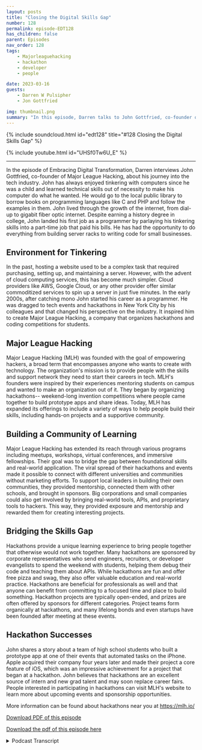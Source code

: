```yaml
---
layout: posts
title: "Closing the Digital Skills Gap"
number: 128
permalink: episode-EDT128
has_children: false
parent: Episodes
nav_order: 128
tags:
    - Majorleaguehacking
    - hackathon
    - developer
    - people

date: 2023-03-16
guests:
    - Darren W Pulsipher
    - Jon Gottfried

img: thumbnail.png
summary: "In this episode, Darren talks to John Gottfried, co-founder of Major League hacking, about closing the digital skills gap through practical collaborative work using hackathons."
---
```


{% include soundcloud.html id="edt128" title="#128 Closing the Digital Skills Gap" %}

{% include youtube.html id="UHSf0Tw6U_E" %}

---

In the episode of Embracing Digital Transformation, Darren interviews John Gottfried, co-founder of Major League Hacking,  about his journey into the tech industry. John has always enjoyed tinkering with computers since he was a child and learned technical skills out of necessity to make his computer do what he wanted. He would go to the local public library to borrow books on programming languages like C and PHP and follow the examples in them. John lived through the growth of the internet, from dial-up to gigabit fiber optic internet. Despite earning a history degree in college, John landed his first job as a programmer by parlaying his tinkering skills into a part-time job that paid his bills. He has had the opportunity to do everything from building server racks to writing code for small businesses.

## Environment for Tinkering

In the past, hosting a website used to be a complex task that required purchasing, setting up, and maintaining a server. However, with the advent of cloud computing services, this has become much simpler. Cloud providers like AWS, Google Cloud, or any other provider offer similar commoditized services to spin up a server in just five minutes. In the early 2000s, after catching mono John started his career as a programmer. He was dragged to tech events and hackathons in New York City by his colleagues and that changed his perspective on the industry. It inspired him to create Major League Hacking, a company that organizes hackathons and coding competitions for students.

## Major League Hacking

Major League Hacking (MLH) was founded with the goal of empowering hackers, a broad term that encompasses anyone who wants to create with technology. The organization's mission is to provide people with the skills and support network they need to start their careers in tech. MLH's founders were inspired by their experiences mentoring students on campus and wanted to make an organization out of it. They began by organizing hackathons-- weekend-long invention competitions where people came together to build prototype apps and share ideas. Today, MLH has expanded its offerings to include a variety of ways to help people build their skills, including hands-on projects and a supportive community.

## Building a Community of Learning

Major League Hacking has extended its reach through various programs including meetups, workshops, virtual conferences, and immersive fellowships. Their goal was to bridge the gap between foundational skills and real-world application. The viral spread of their hackathons and events made it possible to connect with different universities and communities without marketing efforts. To support local leaders in building their own communities, they provided mentorship, connected them with other schools, and brought in sponsors. Big corporations and small companies could also get involved by bringing real-world tools, APIs, and proprietary tools to hackers. This way, they provided exposure and mentorship and rewarded them for creating interesting projects.

## Bridging the Skills Gap

Hackathons provide a unique learning experience to bring people together that otherwise would not work together. Many hackathons are sponsored by corporate representatives who send engineers, recruiters, or developer evangelists to spend the weekend with students, helping them debug their code and teaching them about APIs. While hackathons are fun and offer free pizza and swag, they also offer valuable education and real-world practice. Hackathons are beneficial for professionals as well and that anyone can benefit from committing to a focused time and place to build something. Hackathon projects are typically open-ended, and prizes are often offered by sponsors for different categories. Project teams form organically at hackathons, and many lifelong bonds and even startups have been founded after meeting at these events.

## Hackathon Successes

John shares a story about a team of high school students who built a prototype app at one of their events that automated tasks on the iPhone. Apple acquired their company four years later and made their project a core feature of iOS, which was an impressive achievement for a project that began at a hackathon. John believes that hackathons are an excellent source of intern and new grad talent and may soon replace career fairs. People interested in participating in hackathons can visit MLH's website to learn more about upcoming events and sponsorship opportunities.

More information can be found about hackathons near you at https://mlh.io/

[Download PDF of this episode](./episode.pdf)

<a href="https://www.embracingdigital.org/episodes/edt-128/episode.pdf" target="_blank">Download the pdf of this episode here</a>

<details>
<summary> Podcast Transcript </summary>

<p>﻿1</p>
<p>John, welcome to the show.</p>
<p>Thanks for having me, Darren.</p>
<p>I'm really excited.</p>
<p>Hey, when we first talked andwe only talked briefly because I didn'twant to go too farbecause I wanted my one of mylisteners to hear because, well,you guys are setting up super, super cool.</p>
<p>But before you even get there,you got to tell me how you got started.</p>
<p>Give me your backgroundbecause it's an unusual journey.</p>
<p>Yeah, you know, it's funny.</p>
<p>I had a zig zag path to where I am now.</p>
<p>I, you know, was always one of those kidstinkering with computers and,you know, the generation I'm from.</p>
<p>I started out withdial up Internet and floppy disks,and so slightly beforethe Internet was ubiquitous everywhere.</p>
<p>But I was hooked from the beginning and</p>
<p>I wanted to do interesting things.</p>
<p>And the only way to do it at that point intime was to learn some technical skills.</p>
<p>Right.</p>
<p>There was really no other wayto make the computer do what I wanted.</p>
<p>And so I just did it out of necessity.</p>
<p>I didn't really understand thatas a career path.</p>
<p>I didn't really think of itas a particular pursuit.</p>
<p>It was just what I needed to doto enjoy playing with my computer.</p>
<p>All right.</p>
<p>So how did you do that back then?</p>
<p>Becauseyou can't just go to the Internetwhen the Internet wasn't really there.</p>
<p>So and this may be hardfor some of the younger listeners.</p>
<p>What did you do to build upyour skills gap at that time?</p>
<p>So I would go tothe local public libraryand check out a book.</p>
<p>At that point, it was</p>
<p>I was learning Cand then eventually learned PHP,and a lot of the timesthe books would have a floppy diskor a CD in the back with a compileror interpreter on it.</p>
<p>And I would just follow the examplesin the book and see where that got me.</p>
<p>Well, I think that's howthat's how I learned to.</p>
<p>Yeah, same thing, right?</p>
<p>I'd go get a book at the library,or if I really wanted the book really bad,</p>
<p>I'd spend my lawnmower money for it.</p>
<p>Yep. Right.</p>
<p>And then start tinkeringand following the examples.</p>
<p>I mean, I always said there's onlyone program ever written in the world.</p>
<p>Hello, World.</p>
<p>Yeah, basically, everything else isjust an adaptation to Hello World.</p>
<p>Isn't that right?</p>
<p>Pretty much, yeah. And, you know, I.</p>
<p>It's funny, like, Ikind of, like,lived through the growth of the internet.</p>
<p>Like, I remember very distinctly,you know, when we got DSLand then when we got cable Internet,and then when we got, you know, fiberoptic and like, you know, from the time</p>
<p>I started with computers to the time</p>
<p>I basically got to college,like in that sort of 20 year timeframe,we went from nothing to fiber optic,you know, gigabit Internet.</p>
<p>And so it's pretty cool, like, toto live through that.</p>
<p>And I always like tell, you know, alot of the students that we work with thatmaybe I was like the last generationto grow up without the Internet.</p>
<p>Yeah. Yeah.</p>
<p>You absolutely probably.</p>
<p>All right. So that's how.</p>
<p>So you tinker pretty young, then?</p>
<p>Yeah. Yeah, pretty young. And</p>
<p>I didn'teven really pursue computer science as.</p>
<p>As a pursuit in college.</p>
<p>Like, I got a history degree.</p>
<p>And so I kept tinkeringand eventually was able to sort of, like,parlaymy tinkering skills into a part time jobthat paid, you know, my billswhen I was in college.</p>
<p>And and that was how I got into tech.</p>
<p>Then there's kind of a funny storyabout how I got my first job, but like,that was how I first got employedas a programmer, a bad programmer.</p>
<p>Well, you're</p>
<p>I used to say during the 1990s</p>
<p>I was in Silicon Valley during the dotcom boom,if you had a pulse and you could type,you were a programmerbecause they were in such short,short supply.</p>
<p>Yeah, that yeah, there were tonsof history majors that were programing.</p>
<p>BHP and back office stuff and yeah,</p>
<p>I was like wow, because I just wentto four years of university and, you know,and learned how to program.</p>
<p>I thought, well, that's a wholenother story.</p>
<p>I mean, the cool thing about itwas that youkind of got to do everythinglike soup to nuts.</p>
<p>Like I was, yeah,</p>
<p>I was building the server rack in the backand then also writing the codethat ran on it,you know,because a lot of thesewere small businesses and they weren't,at least for me, like they didn'thave software engineering teamsand IT teams, it was like meand maybe someone else at that.</p>
<p>Those are the fun times, right?</p>
<p>So it was a lot of fun.</p>
<p>I definitely remember itvery fondly, though.</p>
<p>You know, it's it's</p>
<p>I can certainly accomplish more now.</p>
<p>Yeah. So how has that changed?</p>
<p>How do you think that's changed now?</p>
<p>Do you are therestill some of those small back office?</p>
<p>I need I need a guy to rack and stackor has a cloudcompletely just consumed all that. Sothose jobs still exist?</p>
<p>Actually,</p>
<p>I think they'll always exist, Butdevelopers are able to get up to speedmuch more quicklyand build much more complex applicationsat the get go.</p>
<p>Right.</p>
<p>Like, you know, I verylike I rememberall this frustration of like,how do I even find somewhere to host my HPwebsite without running a full server?</p>
<p>You know, like that is so true. Yeah.</p>
<p>And now it's like you go to a WRC,you go to Google Cloud,you go to literally like any providerout there, and they all sell effectively,like the same service.</p>
<p>It's almost been commoditizedin a lot of waysand you just spin up a serverand you're ready to go 5 minutes later.</p>
<p>Yeah, yeah. Before you used to have to.</p>
<p>Is there an old box somewhere</p>
<p>I can hook up or do I have to go buy one?</p>
<p>Yeah, Yeah.</p>
<p>I don't want to spend the whole timelike, reminiscing, but like, I, my dadused to take me to these things calledcomputer shows, right where it was new.</p>
<p>AG In real life,you know, like you walk aroundand there's the motherboard standand there's the memory stand.</p>
<p>Yeah.</p>
<p>And there's like, you know, whatever.</p>
<p>And that was how I builtmy first handful of computers.</p>
<p>And it was fun.</p>
<p>I mean, it's kind of nicenot to have to do that now,but it was definitely a cool experienceand a great learning experience.</p>
<p>All right.</p>
<p>So all of this background that you have,</p>
<p>Yeah.</p>
<p>How did you get to where you'rea co-founder of Major League Hacking?</p>
<p>Explain.</p>
<p>Explain that.</p>
<p>Sure.</p>
<p>Are you picking up that background noise?</p>
<p>No, not at all.</p>
<p>Sorry.</p>
<p>There was like a loudmotorcycle in the background.</p>
<p>So this is kind ofthe weird, funny part of the storyof how my careeractually started in college.</p>
<p>Like many people, I call it mono,which is typically not life threatening,but really not fun,you know, sickness to have.</p>
<p>And I took a semester offand I went back to suburban</p>
<p>New York where I, you know,my parents were all my friends were gone.</p>
<p>I had nothing to do.</p>
<p>And once I was feeling better,</p>
<p>I was bored out of my freaking mind. So</p>
<p>I went on Craigslist and started applyingfor programing jobs to fill the time.</p>
<p>And it just so happenedthat there was a EdTech startup in Nyack,</p>
<p>New York, which is like, it's probablythe only startup in like a 50 mile radius.</p>
<p>And they for some reasoninterviewed me off of Craigslistand hired me for apart time programing job. Andit was like this veryscrappy kind of cool little operation.</p>
<p>But there were a few peoplethere who were starting to get involvedwith this, like nascent</p>
<p>New York City tech scenethat was springing up around the time.</p>
<p>And we're talking like early 2000s.</p>
<p>And they dragged me to these, like meetupsand hackathonsthat were going on in the city.</p>
<p>And I honestly,</p>
<p>I wasn't that interested at the beginning,but after I went, itblew my mind and set me on this.</p>
<p>Like course,that is very directly related to thoselike first experiences</p>
<p>I had in the New York tech community.</p>
<p>So you think it all came fromfrom that then?</p>
<p>Yeah.</p>
<p>If I hadn't caught mono, I'd probably bea history teacher right now. Oh,well, we're glad you got mono then.</p>
<p>Right.</p>
<p>But there's a lot of students that areprobably missing out on a great teacher,as what I would say.</p>
<p>Perhaps.</p>
<p>How did how did Major Leaguehacking form them?</p>
<p>Yeah. Sogoing to those tech eventslike complete</p>
<p>Li changed my perspective of the industry.</p>
<p>Part of why I actually went into historyinstead of computerscience is I really wanted to workwith people writing.</p>
<p>Like I cared a lot about helping peopleand teaching people and mentoring andlike all of these things that I perceivedto not really be part of a tech career.</p>
<p>I think I perceived that incorrectly,but that was my perception at the time,was that going into techwas like the movie office spacewhere you kind of sat in a cubicleand like filled out reports.</p>
<p>That's there's a lot to that, by the way,sometimes.</p>
<p>Yeah.</p>
<p>But, you know,when I went to these community eventsand one of the first events I ever wentto was this hackathon called Music</p>
<p>Hack Day.</p>
<p>It was such alike organicand interesting group of people.</p>
<p>Like you had tinkerers, you had musicians,you had hardcore computer scientists,you had all of these different typesgatheringtogether, just like build cool stuff.</p>
<p>And everyone was helping each other.</p>
<p>Everyone was really supportive.</p>
<p>It was incredibly collaborative.</p>
<p>You know,you demoed your half working projectat the end and everyone applauded and likethat just totally blew my mind.</p>
<p>And, you know, after that I was like,wow, Like maybe this is something</p>
<p>I want to do more of.</p>
<p>And so I started goingto, you know, meet ups and hackathonsand all these different tech eventsbasically every, every week.</p>
<p>And eventually someone kind of noticedthat I was super engagedand helping out a lot and recruited mefor a developer evangelist joband you know, from there, you know,in retrospect, it makes a lot of sense.</p>
<p>I ended up doing MLH,but like getting there was this veryconvoluted,convoluted. Yeah, yeah. Oh, very cool.</p>
<p>All right.</p>
<p>So explain to me, I mean, we call itwe call this up.</p>
<p>So closing the skills gap. Yeah. Sowhat do youguys do and how does that help close this?</p>
<p>Because there is a huge skillsgap out there.</p>
<p>We talked earlier a little bit.</p>
<p>There's a big one in cybersecurity.</p>
<p>There's absolutely one in A.I. right now.</p>
<p>And and other areaskeep popping up where we've got skillsgaps that we need to do.</p>
<p>So is that why youit sounds like you didn't start thisbecause of the skills gap you startedbecause you like to be a mentor?</p>
<p>I That's what I heard. Yeah.</p>
<p>Do you like teaching?</p>
<p>You like being out thereand helping peoplerealize maybe their dreams?</p>
<p>Yeah.</p>
<p>I mean, the skills gap is aa way of abstracting awaythe, like, really personal problemwe were solving, you know, myselfand my co-founder Swift, Like,that'sexactly how we wanted to be mentors.</p>
<p>We wanted to help people likeand as developer evangelists.</p>
<p>That was a big part of our job.</p>
<p>For me,you know, I started workingwith a lot of these student communitieson campus, you know, going in to speakto two classes of studentshelping out at their hackathons.</p>
<p>And it was kind of inspiring, right?</p>
<p>Like it was very muchthe thing that I wished I hadwhen I was in school,but it didn't quite exist yet.</p>
<p>And so when we put our jobs to start MLHlike, it was very much leaninginto that thing that we were already doingand trying to make,you know, organization out of it.</p>
<p>What we do at MLH,obviously is a little bit differentthan what it looked likewhen we started ten years ago.</p>
<p>So Major League Hacking isa mission driven organization.</p>
<p>First, like, it's important to understandthat because it guides everything we do,we're actually structured as a B Corp,which is a modelthat is gaining a lot of prominence,but maybe not everyone's heard of.</p>
<p>It's also known as a public Benefit Corp.</p>
<p>It is a for profit company with a missionthat the board and shareholdershave to hold them to.</p>
<p>Our mission is to empower hackers.</p>
<p>Now wait, when yousay hackers is different kinds of hackers.</p>
<p>Yeah, right.</p>
<p>These are not cyber securityhackers, are they?</p>
<p>These are like code developer guys, right?</p>
<p>That's the kind of hacker.</p>
<p>Or are you talking both?</p>
<p>Hacker is an intentionally broad term.</p>
<p>Okay. Right.</p>
<p>To us, it means anyone who wants to createwith technology,we see people at our eventswriting code, frontend developers,backend developers, hardware developers,cybersecurity folks,you know, like multimedia artists,like you see at allsorts of intentionally broad term.</p>
<p>And it is a little bit jargony, right?</p>
<p>Like I think if you asked my grandpawhat a hacker is like, he'dprobably have a very particular like imagecome to mind of like someonetrying to steal his credit card.</p>
<p>Yes, that's kind of what do mean, right?</p>
<p>Like we mean tinkerers and hackersand the,you know, hack the world,hack the planet Sense.</p>
<p>Not that they're hacking into things.</p>
<p>It sounds gotcha.</p>
<p>But you knowwhat we do to empower those hackers isis pretty broad at this point.</p>
<p>So we look at everything through the lensof how do we actually get peoplethe skills and support networkthey need to start their career.</p>
<p>And, you know, that happens in a in ain a lot of different ways.</p>
<p>Hackathons are what we've been knownfor the longest,you know, weekend long inventioncompetitionswhere people come togetherto build prototype apps, have crazy ideaslike they're incredibly popular on collegecampuses.</p>
<p>And, you know, we do about 300 a yearin different schools.</p>
<p>Those events are attended by around</p>
<p>So it's becomea pretty big phenomenon on campus.</p>
<p>But that's really one of the main wayswe help people buildtheir skills is through hands on projects,and that's extendedinto a multitude of different programslike meetups, workshops,virtual conferences, immersive,you know, 12 week fellowships.</p>
<p>But they all revolve around this idea ofhow do you take someonewho has some like foundational interestor skills and then bridge the gap to</p>
<p>I can actually work on thisin the real world and be effective.</p>
<p>So that's really interesting.</p>
<p>Campuses obviously are a primary target.</p>
<p>Do you work really closelywith the individual campuses or theiror do you work closelywith like Atripla or ECM or anything?</p>
<p>I mean, how do you have such a broadyou know, because you said 300.</p>
<p>You're not doing one every day.</p>
<p>You're doing several every week. Yep.</p>
<p>So how do you build that connectionwith universities?</p>
<p>So hacker communitieshave a little bit of a viralspread to them.</p>
<p>What typically happens isall of our hackathonsand many of our other eventsare intercollegiate, so anyone can attendeven nontraditional students, right?</p>
<p>We have a lot of folks from boot campsgoing to events these days.</p>
<p>So what happens is your friend dragsyou to an eventand you have a life changing experienceand you go home and you're like, Oh, wow,</p>
<p>I want to bring that to my school to.</p>
<p>And so that's basicallyhow all ten models are so viral.</p>
<p>It's the funny thing.</p>
<p>It's like we've basically never donemarketing.</p>
<p>Like it's just not something we've touchedand it's all happened by word of mouth.</p>
<p>Wow. That's well,that kind of goes into the wholesocial scene of hackers anyway, right?</p>
<p>It does.</p>
<p>It's incredibly collaborative.</p>
<p>It's incredibly like connected.</p>
<p>And I you know,everyone, I think, has it has a similarreaction to I did where they</p>
<p>I go to these events and communitiesand they're like, this is amazing.</p>
<p>Like this is something I want.</p>
<p>And so they figure outhow to make it happen, right?</p>
<p>And it looks slightly differentevery every school and every community.</p>
<p>But they all kind of share that same like,you know, underlying cultural valueof trying to create cool stuff and learn.</p>
<p>So. So what do you guys actuallythen provide?</p>
<p>And let's say that, hey,</p>
<p>I want to do this at my school,or it doesn't evenhave to be a school, does it?</p>
<p>It doesn't have to be a school.</p>
<p>I could do it in</p>
<p>I could do it in Folsom, California.</p>
<p>We're going to have a hackathonin Folsom, California.</p>
<p>Yeah.</p>
<p>And there's actually a number of eventsthat are like off campus.</p>
<p>But for local students. Sowe provide a lot of the, like,mentorshipgetting back to that and connective tissuebetween all these communities, right?</p>
<p>Because they might all existas these isolated groups,we help bridge them together.</p>
<p>So we work with every locallike chapter leader and organizerto help them learn how to put on an eventfor the first time or learnhow to build a thriving community.</p>
<p>We connect them to peopleat other schools.</p>
<p>We help them bring students infrom many different campuses.</p>
<p>We bring in sponsors that helppay for pizza at their events, right?</p>
<p>There's all of these different thingsthat are basically enablementof local leadersto build their own communitiesthat, you know, sharesimilar values and culture,but all have their own flavor as well.</p>
<p>Now that that's super cool. All right.</p>
<p>So I love I love the idea of building thecommunity, getting all that.</p>
<p>How does someonelike a big corporationor even a small company,how do how do they get plugged in eithermaybe send even some of their employeesto enjoy that commentary?</p>
<p>But also how how are we mighthow might somehow injecting.</p>
<p>Hey, I would love if the hacking communityhelped figure out this type of problem.</p>
<p>Is that possible?</p>
<p>And then also of course, I want to hiresome of these people, right?</p>
<p>Yeah.</p>
<p>This is kind of where we get to the wholedigital skills gap.</p>
<p>Right? Right.</p>
<p>So even the best computer sciencecurriculums in the worldare probably not using the same toolsthat companies use on a day to daybasis and put out.</p>
<p>No, absolutely not. Yeah, yeah, yeah.</p>
<p>They're teachingfoundational concepts, right?</p>
<p>But it'sstill really importantthat you touch those real world tools.</p>
<p>So where companies come inis a lot of the time they are the onesbringing the tools to the hackers.</p>
<p>These could be tools that are open source,like a react or a pythonor something like that.</p>
<p>They could be APIs and proprietary tools.</p>
<p>Either way, you're giving someone exposureto a piece of technologythat they perhapsnever would have otherwise encountered.</p>
<p>And then you're able to also, like,reward them for doing somethinginteresting with the technology,with things like prizes for projectsand also mentoring them directly on,you know, stumbling blocksand how to make the most of it.</p>
<p>And so a lot of the events like doingdo have corporate reps,like people will sponsor these events,maybe send a couple of engineers,maybe you send a recruiteror maybe you send a developer evangelist,but they spend the weekendwith the students, likedebugging their code at night and talkingabout how cool their APIs and,you know, giving out swag.</p>
<p>And it's honestly a huge partof what makes these these eventsso exciting and successful.</p>
<p>Like, I was talking to someone earlierand I was talking abouthow like hackathons are almost like a baitand switch learning initiative.</p>
<p>Yeah,yeah.</p>
<p>Like if you go in and you're like,</p>
<p>I want to have a fun weekendwith my friends and get free pizzaand swag and like, meet some companiesand you leave and you're like, Oh wow.</p>
<p>Like I learned a lot from doing that.</p>
<p>Like you're not going into get a certification or take a courseyou're going in to just like,have fun and build something cool.</p>
<p>But the process is incredibly education.</p>
<p>Oh yeah, absolutely.</p>
<p>I have a boatload of kids.</p>
<p>I have ten kids andhow many are.</p>
<p>So you can all go to hackathons now?</p>
<p>They have they havesome of them have been to hackathons.</p>
<p>Three of them are in the i.t.</p>
<p>Three My boys are in the space andone of my daughters is in the IT space.</p>
<p>And it's interesting, I cantell you which ones are good programmersand I'm not going to say that virtuallyand, but they've had a lot of funat the hackathons.</p>
<p>Yeah they absolutely have.</p>
<p>And it's interesting thatbecause they told me I learned morein a weekend hackathon on whatit's like to work in the real worldbecause three well,all four of those are in the real worldnow working and they're going,</p>
<p>I understand the rules and there's processand things like thatthat you go through.</p>
<p>But the one thing they've all said,especially with COVID hitting,</p>
<p>I miss the collaboration.</p>
<p>Yeah.</p>
<p>So I'm almost thinkingmaybe there needs to be like a hackathonfor, you know, as professionalsand that should be fine, right?</p>
<p>We can go to hackathons, too, right?</p>
<p>That's not a problem. Yeah, absolutely.</p>
<p>It's funny, like student hackathonshave definitely become the norm.</p>
<p>When I was startingout and going to those events in New York,most of the events were professionals.</p>
<p>Like I was actuallyone of the few students there,but it came kind of full 180and now it's mostly students.</p>
<p>I think hackathons are valuable regardlessof someone's stage of their careerlike that.</p>
<p>The underlying concept,if you really distill it down, is likeyou're committing to a focused timeand place to build somethingand that something could be a robot,it could be a website,it could be a mobile app,it could just be like, Hey,like I want to play around withlike the GPT API and see what it does.</p>
<p>Yeah, it doesn't really matter,but like actually having the focused timeand space and people around you doingthe same thing creates this like reallylike unique environment.</p>
<p>Who comes up with the project? Are theythe sponsors?</p>
<p>Do you guys have like a catalog of Hey,here's, here's a whole bunch of thingsthat you guys can do it your catalogto the chapter leader or the chapter?</p>
<p>Yeah, you call themchapter leaders, right?</p>
<p>Yeah, I mean, we call them organizers,we call them translators.</p>
<p>They're all the same thing. Butso the projects areincredibly open endedwhen you go to a hackathon,typically the sponsors are offering prizesfor different things.</p>
<p>It could bemaybe the best project that uses their APIor the best projectthat, you know, is focused on social good.</p>
<p>They could be broad categories,they could be technology specific.</p>
<p>It really depends what the companyis trying to accomplish.</p>
<p>But that's a bigpart of these events is prizes.</p>
<p>No one's required to use any of those.</p>
<p>It's certainly a nice incentive, butpeople can really buildwhatever they want.</p>
<p>Like I mean, I use the exampleslike robot website, mobile app,like homemade self-driving car,like I've seen all of those at hackathon.</p>
<p>It's like you gotyou got such a mix of different thingsbecause you have a mixof different people, all right,with different skills and interests.</p>
<p>And one of the coolest things aboutit is like most of the projectteams at these events are formedorganically the day you arrive.</p>
<p>So like you might get thereon a Friday night, you don't know anyoneand then you just kind of like arbitrarilypick someone with a cool ideato work with for the weekendand you spend the next 48 hours togetherand that can be like a lifelong bond,right?</p>
<p>Like it's not uncommon for peopleto like literally, like found startupstogether after meeting at a hackathon.</p>
<p>Oh, I'm glad you brought that up.</p>
<p>Can you tell methe most successful startupthat's come from one of your hackathonsor you're not at liberty to say?</p>
<p>No. I mean, I don't knowwhat the most successful would be.</p>
<p>One of my favorite ones isthere is ateam of high school studentsat one of our eventswho built this like prototype appthat let you automate differenttasks on your iPhone.</p>
<p>So like when I get an emailcopy it to Slack or something like that,they built out of the hackathonthey demoed, they won some prizeand I think like four years later, Appleacquired their companyand made it a core feature of iOS.</p>
<p>So like literally that project,it's like literally millions of iPhonesnow was first built when they werein high school at one of our hackathons,and I have this like demo videothat I found oncethey got acquired where I was like,</p>
<p>Oh yeah, they were like pretty nervous.</p>
<p>And, you know, it didn't really,you know, they were not likethe most excited to be showing that off.</p>
<p>But hey, it went somewhere really cool.</p>
<p>That's super coolbecause not only you're doing this atthe hackathon, you also have to present,you have to know.</p>
<p>So it's more than just writing code,which I love, right?</p>
<p>You're developing something,not just writing code.</p>
<p>It's very different.</p>
<p>Yeah.</p>
<p>Mean like you have to you got to be ableto, like, express your ideaand collaborate with peopleyou've never metand also turn that into functioning code.</p>
<p>Yeah, well, into something that worksright at the end.</p>
<p>Right. Wonderful.</p>
<p>All right, so the big question,how do people find out more about thisif they want to do hackathonsin their area?</p>
<p>Do they dothey just try and find a chapter?</p>
<p>Do they reach out to you?</p>
<p>How how does this all work? Yeah. Sothesedays people can go to our website,which is, you know, MLH, I knowwe have tons and tons of events for peopleto get involvedwith sponsorship opportunitiesto, you know, everythingfrom attending to sponsoringand whatever you can imagine in between.</p>
<p>The one thing I would say, like asyou know, that we didn'treally get to in-depth on, but like</p>
<p>I honestly think that this is probablythe best place to find internsand new grad talent.</p>
<p>Like it'sit, you know,they haven't quite yet,but I think they will pretty soonsupplant career fairsas like the main source of campus talentbecause you can't really comparegetting a stack of resumesto seeing someone demoa project and Yeah, or work.</p>
<p>See, I think this is brilliant, right?</p>
<p>Especially being an industry.</p>
<p>If I need to hire good programmers,</p>
<p>I should tell my senior programmersyou're on a hackathon this weekend.</p>
<p>Yeah.</p>
<p>And come back with five candidates from itand sitting on teams with peopleseeing how they work.</p>
<p>Mm hmm. I thinkand seeing if they can lure.</p>
<p>It's to me when I try and hire someone,</p>
<p>I want to see if they're teachable.</p>
<p>Yeah.</p>
<p>If they can pick up on thingsand learn new things.</p>
<p>Or are they just stuck in their ways?</p>
<p>This is brilliant.</p>
<p>Yeah.</p>
<p>And I think one of the likemost special things about itis that method of like sitting and seeinghow someone works or seeing their demoallows people to differentiate themselvesin real life when on paperthey might not be very differentiated.</p>
<p>You know,like I went to a state school in New York,it's a good school, had a great computerscience program, no complaints,but like I had a history degreeand also no onewould rank my school over like the MIT isin Stanford's of the world.</p>
<p>And so, you know,a lot of people are at that likeinherent disadvantage when you go throughresume filtering systemsand hackathons, give them an opportunityto, like stand out.</p>
<p>Yeah, to stand out and make a connectionand get a job that they might not haveotherwise had any chance at allas a cold candidate.</p>
<p>I think it's I think it's a great idea.</p>
<p>I'm goingto take that back to my management,say if we want it, find good,you know, developersor whatever or solutionarchitects, let's go to some hackathons.</p>
<p>These are people</p>
<p>I don't know if you're at a hackathonis because you are passionateabout it. Yep.</p>
<p>Right.</p>
<p>You're not going to spend your weekendto do something that you hate. Yes.</p>
<p>It's there'sdefinitely a love of the craft.</p>
<p>Yeah.</p>
<p>Oh, John,it has been wonderful talking to you.</p>
<p>It's gotten me allall pumped up a little bit.</p>
<p>I'm like, Man,</p>
<p>I want to go to a hackathon.</p>
<p>I just can I take a nap?</p>
<p>Because I'm going to need a nap now.</p>
<p>I'm too old to do 48 hours straightlike I used to. Me too.</p>
<p>But we can get you out to a hackathon.</p>
<p>I think that would be great.</p>
<p>Oh, that sounds like a lot of fun.</p>
<p>So, John,thanks again for coming on the show.</p>

</details>
